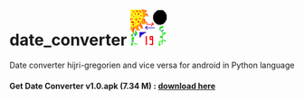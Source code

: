 # date_converter ![converter](converter.png)
Date converter hijri-gregorien and vice versa for android in Python language

#### Get Date Converter v1.0.apk (7.34 M) : [download here](https://raw.githubusercontent.com/monsef-alahem/date_converter/master/DateConverter-1.0-debug.apk)
